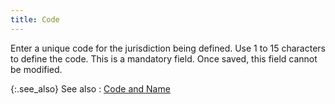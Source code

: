 ```yaml
---
title: Code
---
```



Enter a unique code for the jurisdiction being defined. Use 1 to 15  characters to define the code. This is a mandatory field. Once saved,  this field cannot be modified.


{:.see_also}
See also
: [Code and Name]({{site.sc_baseurl}}/options/sales-tax/tax-jurisdictions/jurisdiction-details/code_and_name.html)

